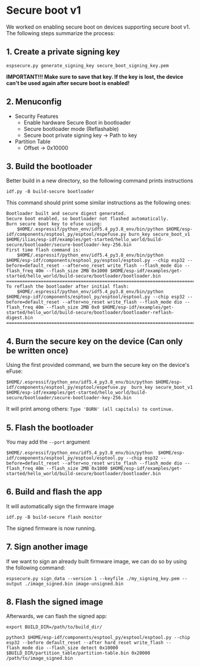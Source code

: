 # Secure boot v1

We worked on enabling secure boot on devices supporting secure boot v1. The
following steps summarize the process:

## 1. Create a private signing key
`espsecure.py generate_signing_key secure_boot_signing_key.pem`

**IMPORTANT!!! Make sure to save that key. If the key is lost, the device can't
be used again after secure boot is enabled!**

## 2. Menuconfig

- Security Features
  - Enable hardware Secure Boot in bootloader
  - Secure bootloader mode (Reflashable)
  - Secure boot private signing key -> Path to key
- Partition Table
  - Offset -> 0x10000

## 3. Build the bootloader
Better build in a new directory, so the following command prints instructions

`idf.py -B build-secure bootloader`

This command should print some similar instructions as the following ones:

```
Bootloader built and secure digest generated.
Secure boot enabled, so bootloader not flashed automatically.
Burn secure boot key to efuse using:
    $HOME/.espressif/python_env/idf5.4_py3.8_env/bin/python $HOME/esp-idf/components/esptool_py/esptool/espefuse.py burn_key secure_boot_v1 $HOME/ilias/esp-idf/examples/get-started/hello_world/build-secure/bootloader/secure-bootloader-key-256.bin
First time flash command is:
    $HOME/.espressif/python_env/idf5.4_py3.8_env/bin/python  $HOME/esp-idf/components/esptool_py/esptool/esptool.py --chip esp32 --before=default_reset --after=no_reset write_flash --flash_mode dio --flash_freq 40m --flash_size 2MB 0x1000 $HOME/esp-idf/examples/get-started/hello_world/build-secure/bootloader/bootloader.bin
==============================================================================
To reflash the bootloader after initial flash:
    $HOME/.espressif/python_env/idf5.4_py3.8_env/bin/python  $HOME/esp-idf/components/esptool_py/esptool/esptool.py --chip esp32 --before=default_reset --after=no_reset write_flash --flash_mode dio --flash_freq 40m --flash_size 2MB 0x0 $HOME/esp-idf/examples/get-started/hello_world/build-secure/bootloader/bootloader-reflash-digest.bin
==============================================================================
```

## 4. Burn the secure key on the device (Can only be written once)

Using the first provided command, we burn the secure key on the device's eFuse:
```
$HOME/.espressif/python_env/idf5.4_py3.8_env/bin/python $HOME/esp-idf/components/esptool_py/esptool/espefuse.py  burn_key secure_boot_v1 $HOME/esp-idf/examples/get-started/hello_world/build-secure/bootloader/secure-bootloader-key-256.bin
```
It will print among others:
`Type 'BURN' (all capitals) to continue.`

## 5. Flash the bootloader
You may add the `--port` argument 
```
$HOME/.espressif/python_env/idf5.4_py3.8_env/bin/python  $HOME/esp-idf/components/esptool_py/esptool/esptool.py --chip esp32 --before=default_reset --after=no_reset write_flash --flash_mode dio --flash_freq 40m --flash_size 2MB 0x1000 $HOME/esp-idf/examples/get-started/hello_world/build-secure/bootloader/bootloader.bin
```

## 6. Build and flash the app
It will automatically sign the firmware image

`idf.py -B build-secure flash monitor`

The signed firmware is now running.

## 7. Sign another image
If we want to sign an already built firmware image, we can do so by using the
following command:

```
espsecure.py sign_data --version 1 --keyfile ./my_signing_key.pem --output ./image_signed.bin image-unsigned.bin
``` 

## 8. Flash the signed image

Afterwards, we can flash the signed app:

```
export BUILD_DIR=/path/to/build_dir/

python3 $HOME/esp-idf/components/esptool_py/esptool/esptool.py --chip esp32 --before default_reset --after hard_reset write_flash --flash_mode dio --flash_size detect 0x10000 $BUILD_DIR/partition_table/partition-table.bin 0x20000 /path/to/image_signed.bin
```
